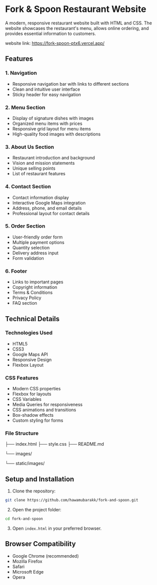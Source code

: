 # Fork & Spoon Restaurant Website

A modern, responsive restaurant website built with HTML and CSS. The website showcases the restaurant's menu, allows online ordering, and provides essential information to customers.

website link: https://fork-spoon-ptx6.vercel.app/

## Features

### 1. Navigation
- Responsive navigation bar with links to different sections
- Clean and intuitive user interface
- Sticky header for easy navigation

### 2. Menu Section
- Display of signature dishes with images
- Organized menu items with prices
- Responsive grid layout for menu items
- High-quality food images with descriptions

### 3. About Us Section
- Restaurant introduction and background
- Vision and mission statements
- Unique selling points
- List of restaurant features

### 4. Contact Section
- Contact information display
- Interactive Google Maps integration
- Address, phone, and email details
- Professional layout for contact details

### 5. Order Section
- User-friendly order form
- Multiple payment options
- Quantity selection
- Delivery address input
- Form validation

### 6. Footer
- Links to important pages
- Copyright information
- Terms & Conditions
- Privacy Policy
- FAQ section

## Technical Details

### Technologies Used
- HTML5
- CSS3
- Google Maps API
- Responsive Design
- Flexbox Layout

### CSS Features
- Modern CSS properties
- Flexbox for layouts
- CSS Variables
- Media Queries for responsiveness
- CSS animations and transitions
- Box-shadow effects
- Custom styling for forms

### File Structure 
├── index.html
├── style.css
├── README.md

└── images/

└── static/images/


## Setup and Installation

1. Clone the repository:

```bash
git clone https://github.com/hawamubarakk/fork-and-spoon.git
```

2. Open the project folder:
```bash
cd fork-and-spoon
```

3. Open `index.html` in your preferred browser.

## Browser Compatibility

- Google Chrome (recommended)
- Mozilla Firefox
- Safari
- Microsoft Edge
- Opera








